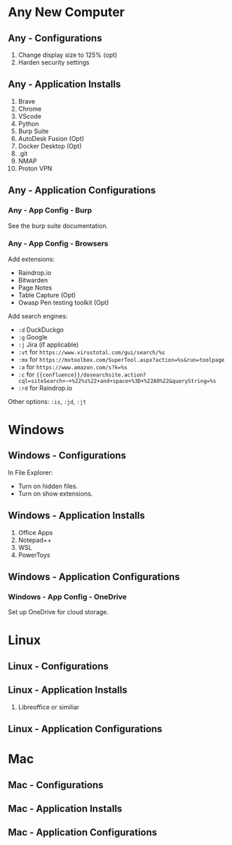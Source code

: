 # Any New Computer
## Any - Configurations
1. Change display size to 125% (opt)
2. Harden security settings
## Any - Application Installs
1. Brave
2. Chrome
3. VScode
4. Python
5. Burp Suite
6. AutoDesk Fusion (Opt)
7. Docker Desktop (Opt)
8. .git
9. NMAP
10. Proton VPN
## Any - Application Configurations
### Any - App Config - Burp
See the burp suite documentation. 
### Any - App Config - Browsers 
Add extensions:
- Raindrop.io
- Bitwarden
- Page Notes
- Table Capture (Opt)
- Owasp Pen testing toolkit (Opt)

Add search engines:
- `:d` DuckDuckgo
- `:g` Google
- `:j` Jira (if applicable)
- `:vt` for `https://www.virustotal.com/gui/search/%s`
- `:mx` for `https://mxtoolbox.com/SuperTool.aspx?action=%s&run=toolpage`
- `:a` for `https://www.amazon.com/s?k=%s`
- `:c` for `{{confluence}}/dosearchsite.action?cql=siteSearch+~+%22%s%22+and+space+%3D+%22AO%22&queryString=%s`
- `:rd` for Raindrop.io

Other options: `:is`, `:jd`, `:jt`

# Windows
## Windows - Configurations
In File Explorer:
- Turn on hidden files.
- Turn on show extensions. 
## Windows - Application Installs
1. Office Apps
2. Notepad++
3. WSL
4. PowerToys
## Windows - Application Configurations
### Windows - App Config - OneDrive
Set up OneDrive for cloud storage. 

# Linux 
## Linux - Configurations
## Linux - Application Installs
1. Libreoffice or similiar
## Linux - Application Configurations

# Mac
## Mac - Configurations
## Mac - Application Installs
## Mac - Application Configurations
